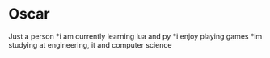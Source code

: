 # Oscar
Just a person 
*i am currently learning lua and py
*i enjoy playing games 
*im studying at engineering, it and computer science 
